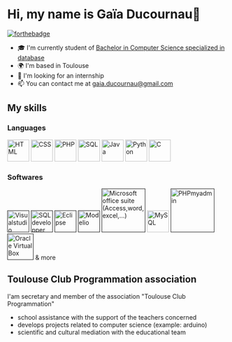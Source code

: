 # Hi, my name is Gaïa Ducournau👋
[![forthebadge](https://forthebadge.com/images/badges/built-with-love.svg)](https://forthebadge.com)
- 🎓 I'm currently student of [Bachelor in Computer Science specialized in database](https://www.univ-tlse3.fr/but-specialite-informatique)
- 🌍 I'm based in Toulouse
- 👀 I'm looking for an internship
- 📫 You can contact me at gaia.ducournau@gmail.com

## My skills
### Languages
<p align="left">
<img src="https://skillicons.dev/icons?i=html" alt="HTML" width="50"/>
<img src="https://skillicons.dev/icons?i=css" alt="CSS" width="50"/>
<img src="https://skillicons.dev/icons?i=php" alt="PHP" width="50"/>
<img src="https://skillicons.dev/icons?i=sql" alt="SQL" width="50"/>
<img src="https://skillicons.dev/icons?i=java" alt="Java" width="50"/>
<img src="https://skillicons.dev/icons?i=py" alt="Python" width="50"/>
<img src="https://skillicons.dev/icons?i=c" alt="C" width="50"/>
</p>

### Softwares
<p align="left">
<a href=""><img src="https://skillicons.dev/icons?i=visualstudio" width="50" alt="Visualstudio" /></a>
<a href=""><img src="https://upload.wikimedia.org/wikipedia/fr/thumb/6/68/Oracle_SQL_Developer_logo.svg/1200px-Oracle_SQL_Developer_logo.svg.png" width="50" alt="SQL developper" /></a>
<a href=""><img src="https://skillicons.dev/icons?i=eclipse" width="50" alt="Eclipse" /></a>
<a href=""><img src="https://avatars.githubusercontent.com/u/72009915?s=280&v=4" width="50" alt="Modelio" /></a>
<a href=""><img src="https://2.bp.blogspot.com/-fKIABsumMvE/XHg9gG8fSxI/AAAAAAAAIJY/6yyI7HLzyzkD-7yAB9AOoeRQvuToWB5VwCK4BGAYYCw/s1600/icons%2Bmicrosoft%2Boffice.png" width="100" alt="Microsoft office suite (Access,word,excel,...)" /></a>
<a href="https://www.mysql.com/"><img src="https://skillicons.dev/icons?i=mysql" width="50" alt="MySQL" /></a>
<a href=""><img src="https://upload.wikimedia.org/wikipedia/commons/thumb/4/4f/PhpMyAdmin_logo.svg/2560px-PhpMyAdmin_logo.svg.png" width="100" alt="PHPmyadmin" /></a>
<a href=""><img src="https://upload.wikimedia.org/wikipedia/commons/d/d5/Virtualbox_logo.png?20150209215936" width="60" alt="Oracle Virtual Box" /></a> & more
</p>

## Toulouse Club Programmation association
I'am secretary and member of the association "Toulouse Club Programmation"
- school assistance with the support of the teachers concerned
- develops projects related to computer science (example: arduino)
- scientific and cultural mediation with the educational team

#
